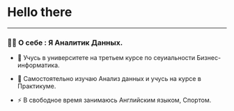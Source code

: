 # Hello there

---

### :man_technologist: О себе : Я Аналитик Данных.

- :telescope: Учусь в университете на третьем курсе по сеуиальности Бизнес-информатика.

- :seedling: Самостоятельно изучаю Анализ данных и учусь на курсе в Практикуме.

- :zap: В свободное время занимаюсь Английским языком, Спортом.

